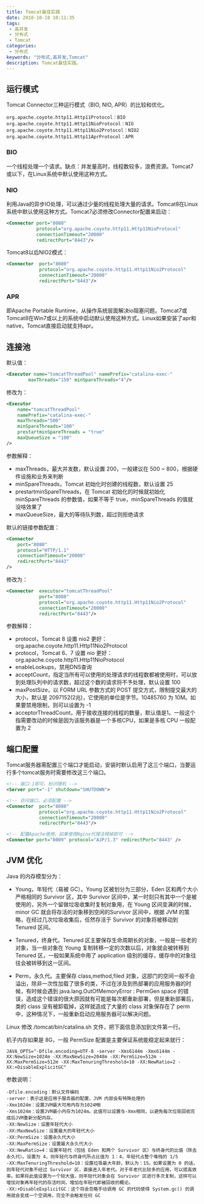 ```yaml
---
title: Tomcat最佳实践
date: 2018-10-18 10:11:35
tags: 
 - 高并发
 - 分布式
 - Tomcat
categories: 
 - 分布式
keywords: "分布式,高并发,Tomcat"
description: Tomcat最佳实践。
---
```


## 运行模式
Tomcat Connector三种运行模式（BIO, NIO, APR）的比较和优化。

```
org.apache.coyote.http11.Http11Protocol：BIO
org.apache.coyote.http11.Http11NioProtocol：NIO
org.apache.coyote.http11.Http11Nio2Protocol：NIO2
org.apache.coyote.http11.Http11AprProtocol：APR
```
### BIO

一个线程处理一个请求。缺点：并发量高时，线程数较多，浪费资源。Tomcat7或以下，在Linux系统中默认使用这种方式。

### NIO

利用Java的异步IO处理，可以通过少量的线程处理大量的请求。Tomcat8在Linux系统中默认使用这种方式。Tomcat7必须修改Connector配置来启动：
```xml
<Connector port="8080" 
           protocol="org.apache.coyote.http11.Http11NioProtocol"
           connectionTimeout="20000"
		   redirectPort="8443"/>
```
Tomcat8以后NIO2模式：
```xml
<Connector  port="8080"
            protocol="org.apache.coyote.http11.Http11Nio2Protocol"
            connectionTimeout="20000"
		    redirectPort="8443"/>
```
### APR

即Apache Portable Runtime，从操作系统层面解决io阻塞问题。Tomcat7或Tomcat8在Win7或以上的系统中启动默认使用这种方式。Linux如果安装了apr和native，Tomcat直接启动就支持apr。

## 连接池

默认值：
```xml
<Executor name="tomcatThreadPool" namePrefix="catalina-exec-"
        maxThreads="150" minSpareThreads="4"/>
```

修改为：
```xml
<Executor 
    name="tomcatThreadPool" 
    namePrefix="catalina-exec-"
    maxThreads="500" 
    minSpareThreads="100" 
    prestartminSpareThreads = "true"
    maxQueueSize = "100"
/>
```

参数解释：
- maxThreads，最大并发数，默认设置 200，一般建议在 500 ~ 800，根据硬件设施和业务来判断
- minSpareThreads，Tomcat 初始化时创建的线程数，默认设置 25
- prestartminSpareThreads，在 Tomcat 初始化的时候就初始化 minSpareThreads 的参数值，如果不等于 true，minSpareThreads 的值就没啥效果了
- maxQueueSize，最大的等待队列数，超过则拒绝请求

默认的链接参数配置：
```xml
<Connector 
    port="8080" 
    protocol="HTTP/1.1" 
    connectionTimeout="20000" 
    redirectPort="8443" 
/>
```
修改为：
```xml
<Connector  executor="tomcatThreadPool"
            port="8080"
            protocol="org.apache.coyote.http11.Http11Nio2Protocol"
            connectionTimeout="20000"
		    redirectPort="8443"/>
```

参数解释：
- protocol，Tomcat 8 设置 nio2 更好：org.apache.coyote.http11.Http11Nio2Protocol
- protocol，Tomcat 6、7 设置 nio 更好：org.apache.coyote.http11.Http11NioProtocol
- enableLookups，禁用DNS查询
- acceptCount，指定当所有可以使用的处理请求的线程数都被使用时，可以放到处理队列中的请求数，超过这个数的请求将不予处理，默认设置 100
- maxPostSize，以 FORM URL 参数方式的 POST 提交方式，限制提交最大的大小，默认是 2097152(2兆)，它使用的单位是字节。10485760 为 10M。如果要禁用限制，则可以设置为 -1
- acceptorThreadCount，用于接收连接的线程的数量，默认值是1。一般这个指需要改动的时候是因为该服务器是一个多核CPU，如果是多核 CPU 一般配置为 2

## 端口配置

Tomcat服务器需配置三个端口才能启动，安装时默认启用了这三个端口，当要运行多个tomcat服务时需要修改这三个端口。

```xml
<!-- 端口-1即可，标识随机 -->
<Server port="-1" shutdown="SHUTDOWN">
```

```xml
<!-- 访问端口，必须配置 -->
<Connector  port="8080"
            protocol="org.apache.coyote.http11.Http11Nio2Protocol"
            connectionTimeout="20000"
		    redirectPort="8443"/>
```
```xml
<!-- 配置Apache使用，如果使用Nginx代理注释掉即可 -->
<Connector port="8009" protocol="AJP/1.3" redirectPort="8443" />
```

## JVM 优化

Java 的内存模型分为：

-  Young，年轻代（易被 GC）。Young 区被划分为三部分，Eden 区和两个大小严格相同的 Survivor 区，其中 Survivor 区间中，某一时刻只有其中一个是被使用的，另外一个留做垃圾收集时复制对象用，在 Young 区间变满的时候，minor GC 就会将存活的对象移到空闲的Survivor 区间中，根据 JVM 的策略，在经过几次垃圾收集后，任然存活于 Survivor 的对象将被移动到 Tenured 区间。

-  Tenured，终身代。Tenured 区主要保存生命周期长的对象，一般是一些老的对象，当一些对象在 Young 复制转移一定的次数以后，对象就会被转移到 Tenured 区，一般如果系统中用了 application 级别的缓存，缓存中的对象往往会被转移到这一区间。

-  Perm，永久代。主要保存 class,method,filed 对象，这部门的空间一般不会溢出，除非一次性加载了很多的类，不过在涉及到热部署的应用服务器的时候，有时候会遇到 java.lang.OutOfMemoryError : PermGen space 的错误，造成这个错误的很大原因就有可能是每次都重新部署，但是重新部署后，类的 class 没有被卸载掉，这样就造成了大量的 class 对象保存在了 perm 中，这种情况下，一般重新启动应用服务器可以解决问题。

Linux 修改 /tomcat/bin/catalina.sh 文件，把下面信息添加到文件第一行。

机子内存如果是 8G，一般 PermSize 配置是主要保证系统能稳定起来就行：
```
JAVA_OPTS="-Dfile.encoding=UTF-8 -server -Xms6144m -Xmx6144m -XX:NewSize=1024m -XX:MaxNewSize=2048m -XX:PermSize=512m -XX:MaxPermSize=512m -XX:MaxTenuringThreshold=10 -XX:NewRatio=2 -XX:+DisableExplicitGC"
```

参数说明：
```
-Dfile.encoding：默认文件编码
-server：表示这是应用于服务器的配置，JVM 内部会有特殊处理的
-Xmx1024m：设置JVM最大可用内存为1024MB
-Xms1024m：设置JVM最小内存为1024m。此值可以设置与-Xmx相同，以避免每次垃圾回收完成后JVM重新分配内存。
-XX:NewSize：设置年轻代大小
-XX:MaxNewSize：设置最大的年轻代大小
-XX:PermSize：设置永久代大小
-XX:MaxPermSize：设置最大永久代大小
-XX:NewRatio=4：设置年轻代（包括 Eden 和两个 Survivor 区）与终身代的比值（除去永久代）。设置为 4，则年轻代与终身代所占比值为 1：4，年轻代占整个堆栈的 1/5
-XX:MaxTenuringThreshold=10：设置垃圾最大年龄，默认为：15。如果设置为 0 的话，则年轻代对象不经过 Survivor 区，直接进入年老代。对于年老代比较多的应用，可以提高效率。如果将此值设置为一个较大值，则年轻代对象会在 Survivor 区进行多次复制，这样可以增加对象再年轻代的存活时间，增加在年轻代即被回收的概论。
-XX:+DisableExplicitGC：这个将会忽略手动调用 GC 的代码使得 System.gc() 的调用就会变成一个空调用，完全不会触发任何 GC
```
